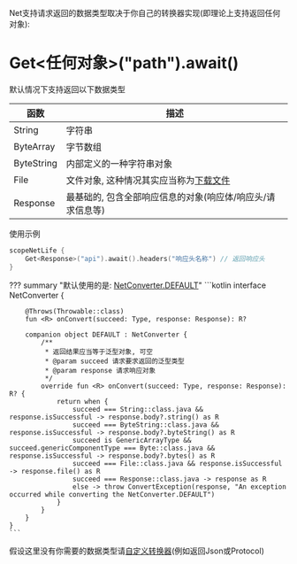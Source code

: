 Net支持请求返回的数据类型取决于你自己的转换器实现(即理论上支持返回任何对象):

# Get<任何对象>("path").await()

默认情况下支持返回以下数据类型

| 函数 | 描述 |
|-|-|
| String | 字符串 |
| ByteArray | 字节数组 |
| ByteString | 内部定义的一种字符串对象 |
| File | 文件对象, 这种情况其实应当称为[下载文件](download-file.md) |
| Response | 最基础的, 包含全部响应信息的对象(响应体/响应头/请求信息等) |

使用示例

```kotlin
scopeNetLife {
    Get<Response>("api").await().headers("响应头名称") // 返回响应头
}
```

??? summary "默认使用的是: [NetConverter.DEFAULT](https://github.com/liangjingkanji/Net/blob/master/net/src/main/java/com/drake/net/convert/NetConverter.kt)"
    ```kotlin
    interface NetConverter {

        @Throws(Throwable::class)
        fun <R> onConvert(succeed: Type, response: Response): R?

        companion object DEFAULT : NetConverter {
            /**
             * 返回结果应当等于泛型对象, 可空
             * @param succeed 请求要求返回的泛型类型
             * @param response 请求响应对象
             */
            override fun <R> onConvert(succeed: Type, response: Response): R? {
                return when {
                    succeed === String::class.java && response.isSuccessful -> response.body?.string() as R
                    succeed === ByteString::class.java && response.isSuccessful -> response.body?.byteString() as R
                    succeed is GenericArrayType && succeed.genericComponentType === Byte::class.java && response.isSuccessful -> response.body?.bytes() as R
                    succeed === File::class.java && response.isSuccessful -> response.file() as R
                    succeed === Response::class.java -> response as R
                    else -> throw ConvertException(response, "An exception occurred while converting the NetConverter.DEFAULT")
                }
            }
        }
    }
    ```

假设这里没有你需要的数据类型请[自定义转换器](/converter/#_3)(例如返回Json或Protocol)